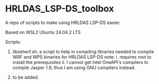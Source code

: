 # HRLDAS_LSP-DS_toolbox
A repo of scripts to make using HRLDAS LSP-DS easier.

Based on WSL2 Ubuntu 24.04.2 LTS 

Scripts:
1. libsetwrf.sh: a script to help in compiling libraries needed to compile WRF and WPS binaries for HRLDAS LSP-DS
   note:
   i. requires root to install the prerequisites
   ii. I cannot get Intel OneAPI's compilers to compile Jasper 1.9, thus I am using GNU compilers instead.

2. to be added.
